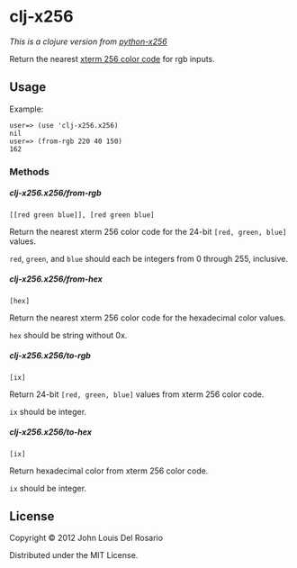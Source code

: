 # clj-x256

*This is a clojure version from [python-x256](https://github.com/magarcia/python-x256)*

Return the nearest
[xterm 256 color code](http://www.frexx.de/xterm-256-notes/)
for rgb inputs.

## Usage

Example:

	user=> (use 'clj-x256.x256)
	nil
	user=> (from-rgb 220 40 150)
	162

### Methods

##### clj-x256.x256/from-rgb
`[[red green blue]], [red green blue]`

Return the nearest xterm 256 color code for the 24-bit `[red, green, blue]`
values.

`red`, `green`, and `blue` should each be integers from 0 through 255,
inclusive.


##### clj-x256.x256/from-hex
`[hex]`

Return the nearest xterm 256 color code for the hexadecimal color
values.

`hex` should be string without 0x.

##### clj-x256.x256/to-rgb
`[ix]`

Return 24-bit `[red, green, blue]` values from xterm 256 color code.

`ix` should be integer.

##### clj-x256.x256/to-hex
`[ix]`

Return hexadecimal color from xterm 256 color code.

`ix` should be integer.

## License

Copyright © 2012 John Louis Del Rosario

Distributed under the MIT License.
